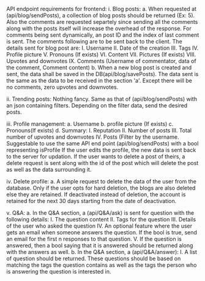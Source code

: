 API endpoint requirements for frontend:
i. Blog posts:
    a. When requested at (api/blog/sendPosts), a collection of blog posts should be returned (Ex: 5). Also the comments are requested separtely since sending all the comments along with the posts itself will increase the overhead of the response. For comments being sent dynamically, an post ID and the index of last comment is sent. The comments following are to be sent back to the client. The details sent for blog post are:
        I. Username
        II. Date of the creation
        III. Tags
        IV. Profile picture
        V. Pronouns (If exists)
        VI. Content
        VII. Pictures (If exists)
        VIII. Upvotes and downvotes
        IX. Comments (Username of commentator, data of the comment, Comment content)
    b. When a new blog post is created and sent, the data shall be saved in the DB(api/blog/savePosts). The data sent is the same as the data to be received in the section 'a'. Except there will be no comments, zero upvotes and downvotes.

ii. Trending posts:
      Nothing fancy. Same as that of (api/blog/sendPosts) with an json containing filters. Depending on the filter data, send the desired posts.

iii. Profile management:
      a. Username
      b. profile picture (If exists)
      c. Pronouns(If exists)
      d. Summary:
          I. Reputation
          II. Number of posts
          III. Total number of upvotes and downvotes
          IV. Posts (Filter by the username. Suggestable to use the same API end point (api/blog/sendPosts) with a bool representing isProfile
      If the user edits the profile, the new data is sent back to the server for updation. If the user wants to delete a post of theirs, a delete request is sent along with the id of the post which will delete the post as well as the data surrounding it.

iv. Delete profile:
      a. A simple request to delete the data of the user from the database. Only if the user opts for hard deletion, the blogs are also deleted else they are retained. If deactivated instead of deletion, the account is retained for the next 30 days starting from the date of deactivation.

v. Q&A:
      a. In the Q&A section, a (api/Q&A/ask) is sent for question with the following details:
          I. The question content
          II. Tags for the question
          III. Details of the user who asked the question
          IV. An optional feature where the user gets an email when someone answers the question. If the bool is true, send an email for the first n responses to that question.
          V. If the question is answered, then a bool saying that it is answered should be returned along with the answers as well.
      b. In the Q&A section, a (api/Q&A/answer):
          I. A list of question should be returned. These questions should be based on matching the tags the question contains as well as the tags the person who is answering the question is interested in.
      
      
          
